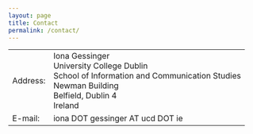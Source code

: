 ```yaml
---
layout: page
title: Contact
permalink: /contact/
---
```


<table>
  <tbody>
    <tr>
      <td>Address:</td>
      <td>Iona Gessinger <br>
        University College Dublin <br> 
        School of Information and Communication Studies <br> 
        Newman Building <br>
        Belfield, Dublin 4 <br>
        Ireland </td>
    </tr>
<!--
    <tr>
      <td>Office:</td>
      <td>TBA</td>
    </tr> 
    <tr>
      <td>Telephone:</td>
      <td>TBA</td>
    </tr>
-->
    <tr>
      <td>E-mail:</td>
      <td>iona DOT gessinger AT ucd DOT ie</td>
    </tr>
  </tbody>
</table>

<!--
![Foto]({{ site.url }}/images/c72.jpg "Campus C72"){:height="260px" .center-image}
Saarland University, Campus C7.2
-->
